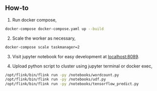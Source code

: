 ## How-to

1. Run docker compose,

```bash
docker-compose docker-compose.yaml up --build
```

2. Scale the worker as necessary,

```bash
docker-compose scale taskmanager=2
```

3. Visit jupyter notebook for easy development at [localhost:8089](http://localhost:8089).

4. Upload python script to cluster using jupyter terminal or docker exec,

```bash
/opt/flink/bin/flink run -py /notebooks/wordcount.py
/opt/flink/bin/flink run -py /notebooks/udf.py
/opt/flink/bin/flink run -py /notebooks/tensorflow_predict.py
```